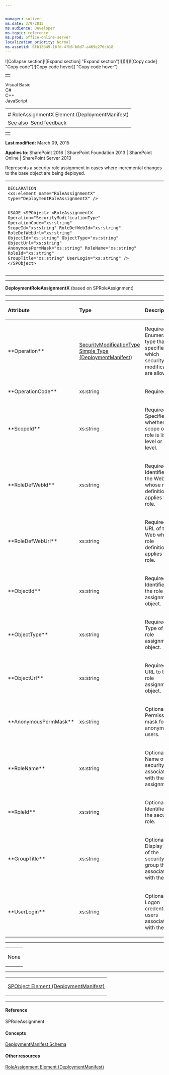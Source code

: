 ```yaml
---


manager: soliver
ms.date: 3/9/2015
ms.audience: Developer
ms.topic: reference
ms.prod: office-online-server
localization_priority: Normal
ms.assetid: 6fb13349-16fd-4fb6-b0d7-a469e276cb18
---
```


![Collapse
section]![Expand
section] "Expand section")![]()![])![]![]()![Copy
code] "Copy code")![Copy code
hover]( "Copy code hover")
<table>
<tbody>
<tr class="odd">
<td align="left"></td>
</tr>
</tbody>
</table>

Visual Basic  
C\#  
C++  
JavaScript  

<table>
<tbody>
<tr class="odd">
<td align="left"><span id="runningHeaderText"></span></td>
</tr>
<tr class="even">
<td align="left"># RoleAssignmentX Element (DeploymentManifest)</td>
</tr>
<tr class="odd">
<td align="left"><a href="#seeAlsoToggle">See also</a>  <span id="headfeedbackarea" class="feedbackhead"><a href="javascript:SubmitFeedback(&#39;docthis@Microsoft.com&#39;,&#39;&#39;,&#39;&#39;,&#39;&#39;,&#39;1.0.18082.1225&#39;,&#39;%0\dThank%20you%20for%20your%20feedback.%20The%20developer%20writing%20teams%20use%20your%20feedback%20to%20improve%20documentation.%20While%20we%20are%20reviewing%20your%20feedback,%20we%20may%20send%20you%20e-mail%20to%20ask%20for%20clarification%20or%20feedback%20on%20a%20solution.%20We%20do%20not%20use%20your%20e-mail%20address%20for%20any%20other%20purpose%20and%20we%20delete%20it%20after%20we%20finish%20our%20review.%0\AFor%20further%20information%20about%20the%20privacy%20policies%20of%20Microsoft,%20please%20see%20http://privacy.microsoft.com/en-us/default.aspx.%0\A%0\d&#39;,&#39;Customer%20feedback&#39;);">Send feedback</a></span></td>
</tr>
</tbody>
</table>

<table>
<colgroup>
<col width="100%" />
</colgroup>
<tbody>
<tr class="odd">
<td align="left"></td>
</tr>
</tbody>
</table>

**Last modified:** March 09, 2015

**Applies to**: SharePoint 2016 | SharePoint Foundation 2013 |
SharePoint Online | SharePoint Server 2013

Represents a security role assignment in cases where incremental changes
to the base object are being deployed.

<span codelanguage="other"></span>
<table>
<colgroup>
<col width="100%" />
</colgroup>
<tbody>
<tr class="odd">
<td align="left"><pre><code>DECLARATION
&lt;xs:element name=&quot;RoleAssignmentX&quot; type=&quot;DeploymentRoleAssignmentX&quot; /&gt;

USAGE
&lt;SPObject&gt;
        &lt;RoleAssignmentX
                Operation=&quot;SecurityModificationType&quot;
                OperationCode=&quot;xs:string&quot;
                ScopeId=&quot;xs:string&quot;
                RoleDefWebId=&quot;xs:string&quot;
                RoleDefWebUrl=&quot;xs:string&quot;
                ObjectId=&quot;xs:string&quot;
                ObjectType=&quot;xs:string&quot;
                ObjectUrl=&quot;xs:string&quot;
                AnonymousPermMask=&quot;xs:string&quot;
                RoleName=&quot;xs:string&quot;
                RoleId=&quot;xs:string&quot;
                GroupTitle=&quot;xs:string&quot;
                UserLogin=&quot;xs:string&quot;
        /&gt;
&lt;/SPObject&gt;</code></pre></td>
</tr>
</tbody>
</table>


-----------------------------------------------------------------------------------------------------------------------------------------------------------------------------------------

**DeploymentRoleAssignmentX** (based on <span
sdata="cer" target="T:Microsoft.SharePoint.SPRoleAssignment"><span
class="nolink">SPRoleAssignment</span></span>)


-----------------------------------------------------------------------------------------------------------------------------------------------------------------------------------------------

<table>
<colgroup>
<col width="33%" />
<col width="33%" />
<col width="33%" />
</colgroup>
<thead>
<tr class="header">
<th align="left"><p>Attribute</p></th>
<th align="left"><p>Type</p></th>
<th align="left"><p>Description</p></th>
</tr>
</thead>
<tbody>
<tr class="odd">
<td align="left"><p>**Operation**</p></td>
<td align="left"><p><span sdata="link"><a href="securitymodificationtype-simple-type-deploymentmanifest.htm">SecurityModificationType Simple Type (DeploymentManifest)</a></span></p></td>
<td align="left"><p>Required. Enumeration type that specifies which security role modifications are allowed.</p></td>
</tr>
<tr class="even">
<td align="left"><p>**OperationCode**</p></td>
<td align="left"><p>xs:string</p></td>
<td align="left"><p>Required.</p></td>
</tr>
<tr class="odd">
<td align="left"><p>**ScopeId**</p></td>
<td align="left"><p>xs:string</p></td>
<td align="left"><p>Required. Specifies whether the scope of the role is list level or Web level.</p></td>
</tr>
<tr class="even">
<td align="left"><p>**RoleDefWebId**</p></td>
<td align="left"><p>xs:string</p></td>
<td align="left"><p>Required. Identifier of the Web whose role definition applies to the role.</p></td>
</tr>
<tr class="odd">
<td align="left"><p>**RoleDefWebUrl**</p></td>
<td align="left"><p>xs:string</p></td>
<td align="left"><p>Required. URL of the Web whose role definition applies to the role.</p></td>
</tr>
<tr class="even">
<td align="left"><p>**ObjectId**</p></td>
<td align="left"><p>xs:string</p></td>
<td align="left"><p>Required. Identifier of the role assignment object.</p></td>
</tr>
<tr class="odd">
<td align="left"><p>**ObjectType**</p></td>
<td align="left"><p>xs:string</p></td>
<td align="left"><p>Required. Type of the role assignment object.</p></td>
</tr>
<tr class="even">
<td align="left"><p>**ObjectUrl**</p></td>
<td align="left"><p>xs:string</p></td>
<td align="left"><p>Required. URL to the role assignment object.</p></td>
</tr>
<tr class="odd">
<td align="left"><p>**AnonymousPermMask**</p></td>
<td align="left"><p>xs:string</p></td>
<td align="left"><p>Optional. Permission mask for anonymous users.</p></td>
</tr>
<tr class="even">
<td align="left"><p>**RoleName**</p></td>
<td align="left"><p>xs:string</p></td>
<td align="left"><p>Optional. Name of the security role associated with the assignment.</p></td>
</tr>
<tr class="odd">
<td align="left"><p>**RoleId**</p></td>
<td align="left"><p>xs:string</p></td>
<td align="left"><p>Optional. Identifier of the security role.</p></td>
</tr>
<tr class="even">
<td align="left"><p>**GroupTitle**</p></td>
<td align="left"><p>xs:string</p></td>
<td align="left"><p>Optional. Display name of the security group that is associated with the role.</p></td>
</tr>
<tr class="odd">
<td align="left"><p>**UserLogin**</p></td>
<td align="left"><p>xs:string</p></td>
<td align="left"><p>Optional. Logon credential for users associated with the role.</p></td>
</tr>
</tbody>
</table>


---------------------------------------------------------------------------------------------------------------------------------------------------------------------------------------------------

<table>
<colgroup>
<col width="100%" />
</colgroup>
<tbody>
<tr class="odd">
<td align="left"><p>None</p></td>
</tr>
</tbody>
</table>


----------------------------------------------------------------------------------------------------------------------------------------------------------------------------------------------------

<table>
<colgroup>
<col width="100%" />
</colgroup>
<tbody>
<tr class="odd">
<td align="left"><p><span sdata="link"><a href="spobject-element-deploymentmanifest.htm">SPObject Element (DeploymentManifest)</a></span></p></td>
</tr>
</tbody>
</table>


-------------------------------------------------------------------------------------------------------------------------------------------------------------------------------------------

#### Reference

<span sdata="cer" target="T:Microsoft.SharePoint.SPRoleAssignment"><span
class="nolink">SPRoleAssignment</span></span>

#### Concepts

[DeploymentManifest
Schema](deploymentmanifest-schema.md)</span>

#### Other resources

[RoleAssignment Element
(DeploymentManifest)](roleassignment-element-deploymentmanifest.md)</span>








